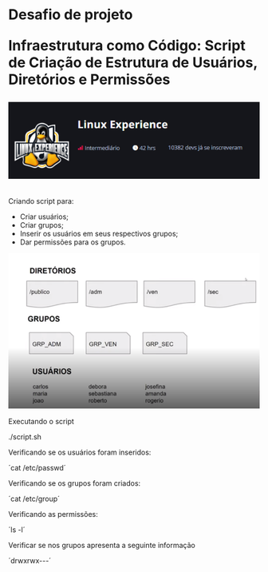<h1> Desafio de projeto

**Infraestrutura como Código: Script de Criação de Estrutura de Usuários, Diretórios e Permissões**

![image linux](img/linux.png)



##



Criando script para: 

- Criar usuários; 
- Criar grupos;
- Inserir os usuários em seus respectivos grupos;
- Dar permissões para os grupos.



 ![board](img/dados.png)



Executando o script



./script.sh



Verificando se os usuários foram inseridos:

´cat /etc/passwd´

Verificando se os grupos foram criados:

´cat /etc/group´



Verificando as permissões:

´ls -l´



Verificar se nos grupos apresenta a seguinte informação



´drwxrwx---´

